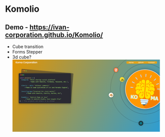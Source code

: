 # Komolio
## Demo - https://ivan-corporation.github.io/Komolio/

<ul>
<li>Cube transition</li>
<li>Forms Stepper</li>
<li>3d cube?</li>

<img src='https://github.com/Ivan-Corporation/Komolio/blob/main/2.png'>


